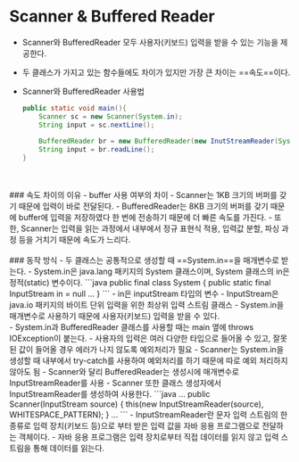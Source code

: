 # Scanner & Buffered Reader

- Scanner와 BufferedReader 모두 사용자(키보드) 입력을 받을 수 있는 기능을 제공한다.
- 두 클래스가 가지고 있는 함수들에도 차이가 있지만 가장 큰 차이는 ==속도==이다.

- Scanner와 BufferedReader 사용법
    ```java
    public static void main(){
        Scanner sc = new Scanner(System.in);
        String input = sc.nextLine();
        
        BufferedReader br = new BufferedReader(new InutStreamReader(System.in));
        String input = br.readLine();
    }
    ```
<br/>
<br/>
### 속도 차이의 이유
- buffer 사용 여부의 차이
- Scanner는 1KB 크기의 버퍼를 갖기 때문에 입력이 바로 전달된다.
- BufferedReader는 8KB 크기의 버퍼를 갖기 때문에 buffer에 입력을 저장하였다 한 번에 전송하기 때문에 더 빠른 속도를 가진다.
- 또한, Scanner는 입력을 읽는 과정에서 내부에서 정규 표현식 적용, 입력값 분할, 파싱 과정 등을 거치기 때문에 속도가 느리다.
<br/>
<br/>
### 동작 방식
- 두 클래스는 공통적으로 생성할 때 ==System.in==을 매개변수로 받는다.
- System.in은 java.lang 패키지의 System 클래스이며, System 클래스의 in은 정적(static) 변수이다.
    ```java
    public final class System {
        public static final InputStream in = null
        ...
    }
    ```
    - in은 inputStream 타입의 변수
    - InputStream은 java.io 패키지의 바이트 단위 입력을 위한 최상위 입력 스트림 클래스
    - System.in을 매개변수로 사용하기 때문에 사용자(키보드) 입력을 받을 수 있다.
<br/>
- System.in과 BufferedReader 클래스를 사용할 때는 main 옆에 throws IOException이 붙는다.
- 사용자의 입력은 여러 다양한 타입으로 들어올 수 있고, 잘못된 값이 들어올 경우 에러가 나지 않도록 예외처리가 필요
- Scanner는 System.in을 생성할 때 내부에서 try-catch를 사용하여 예외처리를 하기 때문에 따로 예외 처리하지 않아도 됨
- Scanner와 달리 BufferedReader는 생성시에 매개변수로 InputStreamReader를 사용
- Scanner 또한 클래스 생성자에서 InputStreamReader를 생성하여 사용한다.
    ```java
    ...
        public Scanner(InputStream source) {
            this(new InputStreamReader(source), WHITESPACE_PATTERN);
        }
    ...
    ```
    - InputStreamReader란 문자 입력 스트림의 한 종류로 입력 장치(키보드 등)으로 부터 받은 입력 값을 자바 응용 프로그램으로 전달하는 객체이다.
    - 자바 응용 프로그램은 입력 장치로부터 직접 데이터를 읽지 않고 입력 스트림을 통해 데이터를 읽는다.
    
    
    
    
    
    
    
    
